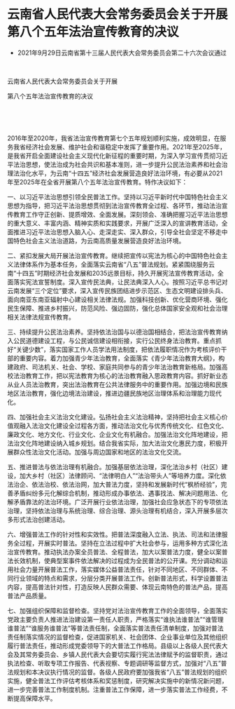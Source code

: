 # 云南省人民代表大会常务委员会关于开展第八个五年法治宣传教育的决议

- 2021年9月29日云南省第十三届人民代表大会常务委员会第二十六次会议通过

<!-- INFO END -->

​

云南省人民代表大会常务委员会关于开展

第八个五年法治宣传教育的决议

​

​

2016年至2020年，我省法治宣传教育第七个五年规划顺利实施，成效明显，在服务我省经济社会发展、维护社会和谐稳定中发挥了重要作用。2021年至2025年，是我省开启全面建设社会主义现代化新征程的重要时期，为深入学习宣传贯彻习近平法治思想，使法治成为社会共识和基本准则，进一步提升公民法治素养和社会治理法治化水平，为云南“十四五”经济社会发展营造良好法治环境，有必要从2021年至2025年在全省开展第八个五年法治宣传教育。特作决议如下：

一、以习近平法治思想引领全民普法工作。坚持以习近平新时代中国特色社会主义思想为指导，把习近平法治思想贯彻到法治宣传教育全过程、各环节，推动法治宣传教育工作守正创新、提质增效、全面发展。深刻领会、准确把握习近平法治思想的重大意义、丰富内涵、精神实质和实践要求，开展广泛深入的宣讲教育活动，全面推进习近平法治思想入脑入心、走深走实、深入群众，引导全社会坚定不移走中国特色社会主义法治道路，为云南高质量发展营造良好法治环境。

二、紧扣发展大局开展法治宣传教育。继续把宣传以宪法为核心的中国特色社会主义法律体系作为基本任务，全面落实云南省“八五”普法规划。紧紧围绕服务云南“十四五”时期经济社会发展和2035远景目标，持久开展宪法宣传教育活动，全面落实宪法宣誓制度。深入宣传民法典，让民法典深入人心。按照习近平总书记对云南发展“三个定位”要求，深入宣传民族团结进步示范区、生态文明建设排头兵、面向南亚东南亚辐射中心建设相关法律法规。加强科技创新、优化营商环境、强化民生保障、推进乡村振兴，防范风险、强边固防，强化总体国家安全观和社会治理相关法律法规宣传教育。

三、持续提升公民法治素养。坚持依法治国与以德治国相结合，把法治宣传教育纳入公民道德建设工程，与公民诚信建设相衔接，实行公民终身法治教育。重点抓好“关键少数”，落实国家工作人员学法用法制度，把依法履职情况作为考核评价干部的重要内容。着力加强青少年法治教育，全面落实《青少年法治教育大纲》，构建政府、司法机关、社会、学校、家庭共同参与的青少年法治教育新格局。加强高校法治教育工作，把以宪法教育为核心的法治教育融入思政教育内容。抓好新业态从业人员法治教育，突出法治教育在公共法律服务中的重要作用。加强边境和民族地区法治教育，强化边境法治建设，推进边疆民族地区治理体系和治理能力现代化。

四、加强社会主义法治文化建设。弘扬社会主义法治精神，坚持把社会主义核心价值观融入法治文化建设全过程各方面，推动法治文化与优秀传统文化、红色文化、廉政文化、地方文化、行业文化、企业文化有机融合。加强法治文化阵地建设，把法治文化阵地建设纳入城乡规划。结合我省实际，加大法治文化惠民力度，积极开展群众性法治文化活动。加强与周边国家和地区的法治文化交流。

五、推进普法与依法治理有机融合。加强基层依法治理，深化法治乡村（社区）建设，加大乡村（社区）法律顾问、“法律明白人”“法治带头人”等培养力度。深化依法治企、依法治校、依法治网，加大普法力度，坚持和发展新时代“枫桥经验”，完善矛盾纠纷多元化解综合机制，推动形成办事依法、遇事找法、解决问题用法、化解矛盾靠法的法治环境。广泛开展行业依法治理，加强社会应急状态下的专项依法治理，坚持依法治理与系统治理、综合治理、源头治理有机结合，深入开展多层次多形式法治创建活动。

六、增强普法工作的针对性和实效性。把普法深度融入立法、执法、司法和法律服务全过程，开展实时普法。坚持在立法过程中扩大社会参与，运用多种方式深化法治宣传教育。推动执法办案全员普法、全程普法，加大以案普法力度，健全以案普法长效机制，使典型案事件依法解决的过程成为全民普法的公开课。充分调动和运用社会力量开展普法工作，落实媒体公益普法责任，针对不同地区、不同群体、不同行业领域的特点和需求，分层分类开展普法工作。创新普法形式，科学设置普法内容，提高普法针对性，打造反映人民群众需要、体现云南特色的普法产品，提高普法产品质量。

七、加强组织保障和监督检查。坚持党对法治宣传教育工作的全面领导，全面落实党政主要负责人推进法治建设第一责任人职责，严格落实“谁执法谁普法”“谁管理谁普法”“谁服务谁普法”等普法责任制，全面落实普法责任清单制度，加强对普法责任制落实情况的监督检查，促进国家机关、社会团体、企业事业单位及其他组织履行普法责任，推动形成党委领导下的大普法工作格局。县级以上各级人民代表大会及其常务委员会、乡镇人民代表大会要切实履行宪法法律赋予的监督职责，通过执法检查、听取专项工作报告、代表视察、专题调研等监督方式，加强对“八五”普法规划和本决议执行情况的监督。各级人民政府要加强我省“八五”普法规划的组织实施，健全普法工作评估考核体系和奖惩制度，研究解决实施中的新情况新问题，进一步完善普法工作制度机制。注重普法工作保障，进一步落实普法工作经费，不断提高保障水平。
